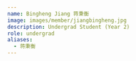 ```yaml
---
name: Bingheng Jiang 蒋秉衡
image: images/member/jiangbingheng.jpg
description: Undergrad Student (Year 2)
role: undergrad
aliases:
  - 蒋秉衡
---
```


<centre>

</centre>
